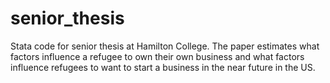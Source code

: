 # senior_thesis 
Stata code for senior thesis at Hamilton College. The paper estimates what factors influence a refugee to own their own business and what factors influence refugees to want to start a business in the near future in the US.
